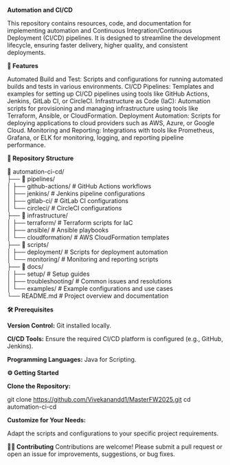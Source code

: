 **Automation and CI/CD**

This repository contains resources, code, and documentation for implementing automation and Continuous Integration/Continuous Deployment (CI/CD) pipelines. It is designed to 
streamline the development lifecycle, ensuring faster delivery, higher quality, and consistent deployments.

**🚀 Features**

Automated Build and Test: Scripts and configurations for running automated builds and tests in various environments.
CI/CD Pipelines: Templates and examples for setting up CI/CD pipelines using tools like GitHub Actions, Jenkins, GitLab CI, or CircleCI.
Infrastructure as Code (IaC): Automation scripts for provisioning and managing infrastructure using tools like Terraform, Ansible, or CloudFormation.
Deployment Automation: Scripts for deploying applications to cloud providers such as AWS, Azure, or Google Cloud.
Monitoring and Reporting: Integrations with tools like Prometheus, Grafana, or ELK for monitoring, logging, and reporting pipeline performance.

**📂 Repository Structure**

📁 automation-ci-cd/  
├── 📁 pipelines/  
│   ├── github-actions/       # GitHub Actions workflows  
│   ├── jenkins/              # Jenkins pipeline configurations  
│   ├── gitlab-ci/            # GitLab CI configurations  
│   └── circleci/             # CircleCI configurations  
├── 📁 infrastructure/  
│   ├── terraform/            # Terraform scripts for IaC  
│   ├── ansible/              # Ansible playbooks  
│   └── cloudformation/       # AWS CloudFormation templates  
├── 📁 scripts/  
│   ├── deployment/           # Scripts for deployment automation  
│   └── monitoring/           # Monitoring and reporting scripts  
├── 📁 docs/  
│   ├── setup/                # Setup guides  
│   ├── troubleshooting/      # Common issues and resolutions  
│   └── examples/             # Example configurations and use cases  
└── README.md                 # Project overview and documentation  

**🛠 Prerequisites**

**Version Control:** Git installed locally.

**CI/CD Tools:** Ensure the required CI/CD platform is configured (e.g., GitHub, Jenkins).

**Programming Languages:** Java for Scripting.

**⚙️ Getting Started**

**Clone the Repository:**


git clone https://github.com/Vivekanandd1/MasterFW2025.git  cd automation-ci-cd  

**Customize for Your Needs:**

Adapt the scripts and configurations to your specific project requirements.

**🧑‍💻 Contributing**
Contributions are welcome! Please submit a pull request or open an issue for improvements, suggestions, or bug fixes.
